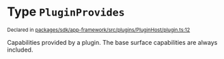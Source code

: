 # Type `PluginProvides`
<sub>Declared in [packages/sdk/app-framework/src/plugins/PluginHost/plugin.ts:12](https://github.com/dxos/dxos/blob/bdc1200dc/packages/sdk/app-framework/src/plugins/PluginHost/plugin.ts#L12)</sub>


Capabilities provided by a plugin.
The base surface capabilities are always included.




